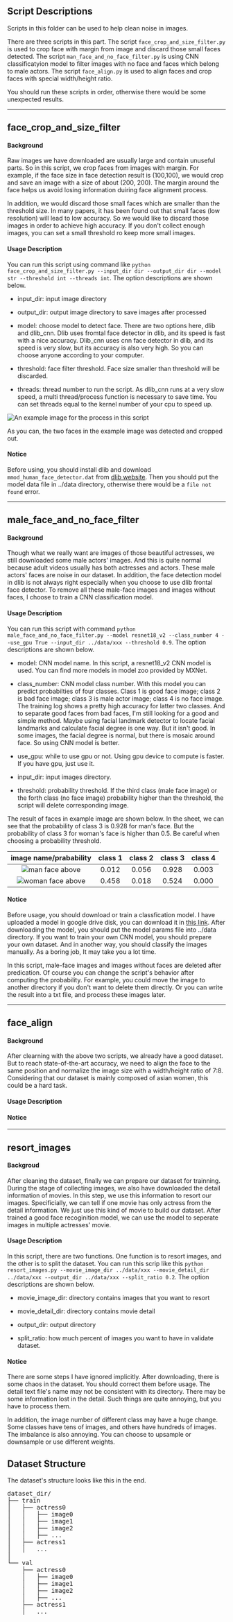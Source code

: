 ## Script Descriptions

Scripts in this folder can be used to help clean noise in images.

There are three scripts in this part. The script `face_crop_and_size_filter.py` is used to crop face with margin from image and discard those small faces detected. The script `man_face_and_no_face_filter.py` is using CNN classificatyion model to filter images with no face and faces which belong to male actors. The script `face_align.py` is used to align faces and crop faces with special width/height ratio.

You should run these scripts in order, otherwise there would be some unexpected results.

___

## face_crop_and_size_filter

#### Background

Raw images we have downloaded are usually large and contain unuseful parts. So in this script, we crop faces from images with margin. For example, if the face size in face detection result is (100,100), we would crop and save an image with a size of about (200, 200). The margin around the face helps us avoid losing information duiring face alignment process.

In addition, we would discard those small faces which are smaller than the threshold size. In many papers, it has been found out that small faces (low resolution) will lead to low accuracy. So we would like to discard those images in order to achieve high accuracy. If you don't collect enough images, you can set a small threshold ro keep more small images.

#### Usage Description

You can run this script using command like `python face_crop_and_size_filter.py --input_dir dir --output_dir dir --model str --threshold int --threads int`. The option descriptions are shown below.

- input_dir: input image directory

- output_dir: output image directory to save images after processed

- model: choose model to detect face. There are two options here, dlib and dlib_cnn. Dlib uses fromtal face detector in dlib, and its speed is fast with a nice accuracy. Dlib_cnn uses cnn face detector in dlib, and its speed is very slow, but its accuracy is also very high. So you can choose anyone according to your computer.

- threshold: face filter threshold. Face size smaller than threshold will be discarded.

- threads: thread number to run the script. As dlib_cnn runs at a very slow speed, a multi thread/process function is necessary to save time. You can set threads equal to the kernel number of your cpu to speed up.

![An example image for the process in this script](../data/example.jpg)

As you can, the two faces in the example image was detected and cropped out.

#### Notice

Before using, you should install dlib and download `mmod_human_face_detector.dat` from [dlib website](http://dlib.net/files/mmod_human_face_detector.dat.bz2). Then you should put the model data file in ../data directory, otherwise there would be a `file not found` error.

___

## male_face_and_no_face_filter

#### Background

Though what we really want are images of those beautiful actresses, we still downloaded some male actors' images. And this is quite normal because adult videos usually has both actresses and actors. These male actors' faces are noise in our dataset. In addition, the face detection model in dlib is not always right especially when you choose to use dlib frontal face detector. To remove all these male-face images and images without faces, I choose to train a CNN classification model.

#### Usage Description

You can run this script with command `python male_face_and_no_face_filter.py --model resnet18_v2 --class_number 4 --use_gpu True --input_dir ../data/xxx --threshold 0.9`. The option descriptions are shown below.

- model: CNN model name. In this script, a resnet18_v2 CNN model is used. You can find more models in model zoo provided by MXNet.

- class_number: CNN model class number. With this model you can predict probabilties of four classes. Class 1 is good face image; class 2 is bad face image; class 3 is male actor image; class 4 is no face image. The training log shows a pretty high accuracy for latter two classes. And to separate good faces from bad faces, I'm still looking for a good and simple method. Maybe using facial landmark detector to locate facial landmarks and calculate facial degree is one way. But it isn't good. In some images, the facial degree is normal, but there is mosaic around face. So using CNN model is better.

- use_gpu: while to use gpu or not. Using gpu device to compute is faster. If you have gpu, just use it.

- input_dir: input images directory.

- threshold: probability threshold. If the third class (male face image) or the forth class (no face image) probability higher than the threshold, the script will delete corresponding image.

The result of faces in example image are shown below. In the sheet, we can see that the probability of class 3 is 0.928 for man's face. But the probability of class 3 for woman's face is higher than 0.5. Be careful when choosing a probability threshold.

| image name/prabability | class 1 | class 2 | class 3 | class 4 |
| :------: | :------: | :------: | :------: | :------: |
| ![man face above](../data/example_face_0.jpg) | 0.012 | 0.056 | 0.928 | 0.003 |
| ![ woman face above](../data/example_face_1.jpg) | 0.458 | 0.018 | 0.524 | 0.000 |

#### Notice

Before usage, you should download or train a classfication model. I have uploaded a model in google drive disk, you can download it in [this link](https://drive.google.com/open?id=1y8Nz45jZt9K8QxaSE_XM66o-JkAGwYuk). After downloading the model, you should put the model params file into ../data directory. If you want to train your own CNN model, you should prepare your own dataset. And in another way, you should classify the images manually. As a boring job, It may take you a lot time.

In this script, male-face images and images without faces are deleted after predication. Of course you can change the script's behavior after computing the probability. For example, you could move the image to another directory if you don't want to delete them directly. Or you can write the result into a txt file, and process these images later.

___

## face_align

#### Background

After clearning with the above two scripts, we already have a good dataset. But to reach state-of-the-art accuracy, we need to align the face to the same position and normalize the image size with a width/height ratio of 7:8. Considering that our dataset is mainly composed of asian women, this could be a hard task.

#### Usage Description

#### Notice

___

## resort_images

#### Backgroud

After cleaning the dataset, finally we can prepare our dataset for trainning. During the stage of collecting images, we also have downloaded the detail information of movies. In this step, we use this information to resort our images. Specificially, we can tell if one movie has only actress from the detail information. We just use this kind of movie to build our dataset. After trained a good face recoginition model, we can use the model to seperate images in multiple actresses' movie.

#### Usage Description

In this script, there are two functions. One function is to resort images, and the other is to split the dataset. You can run this scrip like this `python resort_images.py --movie_image_dir ../data/xxx --movie_detail_dir ../data/xxx --output_dir ../data/xxx --split_ratio 0.2`. The option descriptions are shown below.

- movie_image_dir: directory contains images that you want to resort

- movie_detail_dir: directory contains movie detail

- output_dir: output directory

- split_ratio: how much percent of images you want to have in validate dataset.

#### Notice

There are some steps I have ignored implicitly. After downloading, there is some chaos in the dataset. You should correct them before usage. The detail text file's name may not be consistent with its directory. There may be some information lost in the detail. Such things are quite annoying, but you have to process them.

In addition, the image number of different class may have a huge change. Some classes have tens of images, and others have hundreds of images. The imbalance is also annoying. You can choose to upsample or downsample or use different weights.

## Dataset Structure

The dataset's structure looks like this in the end.

<pre>
dataset_dir/
├── train
│   ├── actress0
│   │   ├── image0
│   │   ├── image1
│   │   ├── image2
│   │   ├── ...
│   ├── actress1
│   │   ...
│   
└── val
    ├── actress0
    │   ├── image0
    │   ├── image1
    │   ├── image2
    │   ├── ...
    ├── actress1
    │   ...
</pre>
